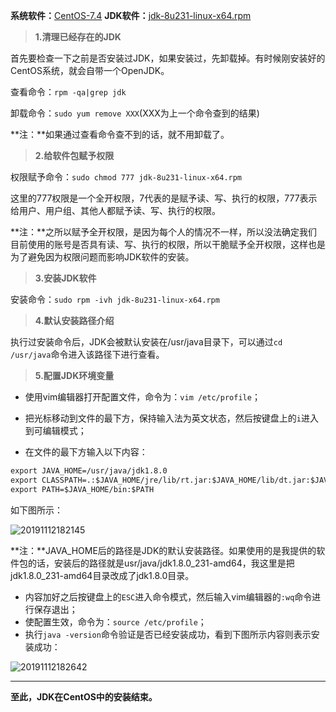 **系统软件：**[CentOS-7.4](https://pan.baidu.com/s/1HwhZa1xWg8aDipRdQgfkyg)  **JDK软件：**[jdk-8u231-linux-x64.rpm](https://pan.baidu.com/s/1DBpTE5z3trB_LhivqNx0Uw)

> **1.清理已经存在的JDK**

首先要检查一下之前是否安装过JDK，如果安装过，先卸载掉。有时候刚安装好的CentOS系统，就会自带一个OpenJDK。

查看命令：`rpm -qa|grep jdk`

卸载命令：`sudo yum remove XXX`(XXX为上一个命令查到的结果)

**注：**如果通过查看命令查不到的话，就不用卸载了。

> **2.给软件包赋予权限**

权限赋予命令：`sudo chmod 777 jdk-8u231-linux-x64.rpm`

这里的777权限是一个全开权限，7代表的是赋予读、写、执行的权限，777表示给用户、用户组、其他人都赋予读、写、执行的权限。

**注：**之所以赋予全开权限，是因为每个人的情况不一样，所以没法确定我们目前使用的账号是否具有读、写、执行的权限，所以干脆赋予全开权限，这样也是为了避免因为权限问题而影响JDK软件的安装。

> **3.安装JDK软件**

安装命令：`sudo rpm -ivh jdk-8u231-linux-x64.rpm`

> **4.默认安装路径介绍**

执行过安装命令后，JDK会被默认安装在/usr/java目录下，可以通过`cd /usr/java`命令进入该路径下进行查看。

> **5.配置JDK环境变量**

- 使用vim编辑器打开配置文件，命令为：`vim /etc/profile`；

- 把光标移动到文件的最下方，保持输入法为英文状态，然后按键盘上的`i`进入到可编辑模式；
- 在文件的最下方输入以下内容：

```xml
export JAVA_HOME=/usr/java/jdk1.8.0
export CLASSPATH=.:$JAVA_HOME/jre/lib/rt.jar:$JAVA_HOME/lib/dt.jar:$JAVA_HOME/lib/tools.jar
export PATH=$JAVA_HOME/bin:$PATH
```

如下图所示：

<img src="https://cdn.jsdelivr.net/gh/gongcqq/FigureBed@main/Image/Typora/20201118133553.jpg" alt="20191112182145"  />

**注：**JAVA_HOME后的路径是JDK的默认安装路径。如果使用的是我提供的软件包的话，安装后的路径就是usr/java/jdk1.8.0_231-amd64，我这里是把jdk1.8.0_231-amd64目录改成了jdk1.8.0目录。

- 内容加好之后按键盘上的`ESC`进入命令模式，然后输入vim编辑器的`:wq`命令进行保存退出；
- 使配置生效，命令为：`source /etc/profile`；
- 执行`java -version`命令验证是否已经安装成功，看到下图所示内容则表示安装成功：

![20191112182642](https://cdn.jsdelivr.net/gh/gongcqq/FigureBed@main/Image/Typora/20201118133606.jpg) 

------

**至此，JDK在CentOS中的安装结束。**